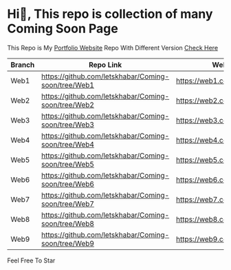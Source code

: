 # Hi👋, This repo is collection of many Coming Soon Page


This Repo is My [Portfolio Website](https://come.letskhabar.com/) Repo With Different Version [Check Here](https://github.com/letskhabar/Coming-soon)

| Branch | Repo Link | Website Link |
| --- | --- | --- |
| Web1 | https://github.com/letskhabar/Coming-soon/tree/Web1 | https://web1.come.letskhabar.com/ |
| Web2 | https://github.com/letskhabar/Coming-soon/tree/Web2 | https://web2.come.letskhabar.com/ |
| Web3 | https://github.com/letskhabar/Coming-soon/tree/Web3 | https://web3.come.letskhabar.com/ |
| Web4 | https://github.com/letskhabar/Coming-soon/tree/Web4 | https://web4.come.letskhabar.com/ |
| Web5 | https://github.com/letskhabar/Coming-soon/tree/Web5 | https://web5.come.letskhabar.com/ |
| Web6 | https://github.com/letskhabar/Coming-soon/tree/Web6 | https://web6.come.letskhabar.com/ |
| Web7 | https://github.com/letskhabar/Coming-soon/tree/Web7 | https://web7.come.letskhabar.com/ |
| Web8 | https://github.com/letskhabar/Coming-soon/tree/Web8 | https://web8.come.letskhabar.com/ |
| Web9 | https://github.com/letskhabar/Coming-soon/tree/Web9 | https://web9.come.letskhabar.com/ |


Feel Free To Star
